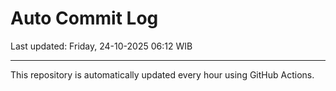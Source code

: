# Auto Commit Log

Last updated: Friday, 24-10-2025 06:12 WIB

---

This repository is automatically updated every hour using GitHub Actions.
